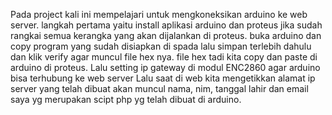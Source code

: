 Pada project kali ini mempelajari untuk mengkoneksikan arduino ke web server. langkah pertama yaitu install aplikasi arduino dan proteus jika sudah rangkai semua kerangka yang akan dijalankan di proteus. buka arduino dan copy program yang sudah disiapkan di spada lalu simpan terlebih dahulu dan klik verify agar muncul file hex nya. file hex tadi kita copy dan paste di arduino di proteus. Lalu setting ip gateway di modul ENC2860 agar arduino bisa terhubung ke web server Lalu saat di web kita mengetikkan alamat ip server yang telah dibuat akan muncul nama, nim, tanggal lahir dan email saya yg merupakan scipt php yg telah dibuat di arduino.
